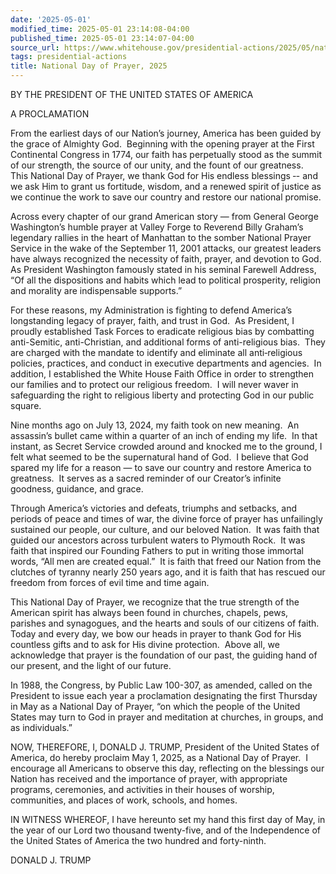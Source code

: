 ```yaml
---
date: '2025-05-01'
modified_time: 2025-05-01 23:14:08-04:00
published_time: 2025-05-01 23:14:07-04:00
source_url: https://www.whitehouse.gov/presidential-actions/2025/05/national-day-of-prayer-2025/
tags: presidential-actions
title: National Day of Prayer, 2025
---
```

 
BY THE PRESIDENT OF THE UNITED STATES OF AMERICA  
  
A PROCLAMATION

From the earliest days of our Nation’s journey, America has been guided
by the grace of Almighty God.  Beginning with the opening prayer at the
First Continental Congress in 1774, our faith has perpetually stood as
the summit of our strength, the source of our unity, and the fount of
our greatness.  This National Day of Prayer, we thank God for His
endless blessings ‑- and we ask Him to grant us fortitude, wisdom,
and a renewed spirit of justice as we continue the work to save our
country and restore our national promise.

Across every chapter of our grand American story — from General George
Washington’s humble prayer at Valley Forge to Reverend Billy Graham’s
legendary rallies in the heart of Manhattan to the somber National
Prayer Service in the wake of the September 11, 2001 attacks, our
greatest leaders have always recognized the necessity of faith, prayer,
and devotion to God.  As President Washington famously stated in his
seminal Farewell Address, “Of all the dispositions and habits which lead
to political prosperity, religion and morality are indispensable
supports.” 

For these reasons, my Administration is fighting to defend America’s
longstanding legacy of prayer, faith, and trust in God.  As President, I
proudly established Task Forces to eradicate religious bias by
combatting anti-Semitic, anti-Christian, and additional forms of
anti-religious bias.  They are charged with the mandate to identify and
eliminate all anti‑religious policies, practices, and conduct in
executive departments and agencies.  In addition, I established the
White House Faith Office in order to strengthen our families and to
protect our religious freedom.  I will never waver in safeguarding the
right to religious liberty and protecting God in our public square.

Nine months ago on July 13, 2024, my faith took on new meaning.  An
assassin’s bullet came within a quarter of an inch of ending my life. 
In that instant, as Secret Service crowded around and knocked me to the
ground, I felt what seemed to be the supernatural hand of God.  I
believe that God spared my life for a reason — to save our country and
restore America to greatness.  It serves as a sacred reminder of our
Creator’s infinite goodness, guidance, and grace.

Through America’s victories and defeats, triumphs and setbacks, and
periods of peace and times of war, the divine force of prayer has
unfailingly sustained our people, our culture, and our beloved Nation. 
It was faith that guided our ancestors across turbulent waters to
Plymouth Rock.  It was faith that inspired our Founding Fathers to put
in writing those immortal words, “All men are created equal.”  It is
faith that freed our Nation from the clutches of tyranny nearly 250
years ago, and it is faith that has rescued our freedom from forces of
evil time and time again.

This National Day of Prayer, we recognize that the true strength of the
American spirit has always been found in churches, chapels, pews,
parishes and synagogues, and the hearts and souls of our citizens of
faith.  Today and every day, we bow our heads in prayer to thank God for
His countless gifts and to ask for His divine protection.  Above all, we
acknowledge that prayer is the foundation of our past, the guiding hand
of our present, and the light of our future.

In 1988, the Congress, by Public Law 100-307, as amended, called on the
President to issue each year a proclamation designating the first
Thursday in May as a National Day of Prayer, “on which the people of the
United States may turn to God in prayer and meditation at churches, in
groups, and as individuals.”

NOW, THEREFORE, I, DONALD J. TRUMP, President of the United States of
America, do hereby proclaim May 1, 2025, as a National Day of Prayer.  I
encourage all Americans to observe this day, reflecting on the blessings
our Nation has received and the importance of prayer, with appropriate
programs, ceremonies, and activities in their houses of worship,
communities, and places of work, schools, and homes.

IN WITNESS WHEREOF, I have hereunto set my hand this first day of May,
in the year of our Lord two thousand twenty-five, and of the
Independence of the United States of America the two hundred and
forty-ninth.

DONALD J. TRUMP
